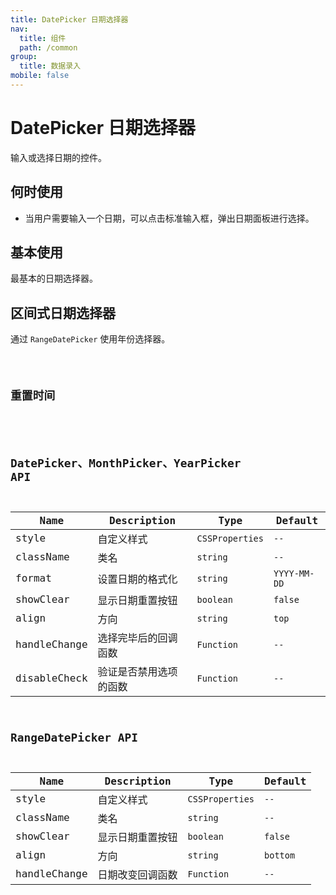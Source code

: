 ```yaml
---
title: DatePicker 日期选择器
nav:
  title: 组件
  path: /common
group:
  title: 数据录入
mobile: false
---
```


# DatePicker 日期选择器

输入或选择日期的控件。

## 何时使用

- 当用户需要输入一个日期，可以点击标准输入框，弹出日期面板进行选择。

## 基本使用

最基本的日期选择器。

<!-- <code src="./demos/index1.tsx" />

## 年份选择器

通过 `YearPicker` 使用年份选择器。

<code src="./demos/index2.tsx" />

## 月份选择器

通过 `MonthPicker` 使用年份选择器。

<code src="./demos/index3.tsx" /> -->

## 区间式日期选择器

通过 `RangeDatePicker` 使用年份选择器。

<code src="./demos/index4.tsx" />

## 重置时间

<!--
配置 `showClear` 即可重置开始、结束时间。

<code src="./demos/index5.tsx" />

## 出现方向

通过 `align` 指定出现方向，可选参数有 `left`、`right`、`top`、`bottom`。

<code src="./demos/index6.tsx" /> -->

## DatePicker、MonthPicker、YearPicker API

| Name         | Description            | Type            | Default      |
| ------------ | ---------------------- | --------------- | ------------ |
| style        | 自定义样式             | `CSSProperties` | `--`         |
| className    | 类名                   | `string`        | `--`         |
| format       | 设置日期的格式化       | `string`        | `YYYY-MM-DD` |
| showClear    | 显示日期重置按钮       | `boolean`       | `false`      |
| align        | 方向                   | `string`        | `top`        |
| handleChange | 选择完毕后的回调函数   | `Function`      | `--`         |
| disableCheck | 验证是否禁用选项的函数 | `Function`      | `--`         |

## RangeDatePicker API

| Name         | Description      | Type            | Default  |
| ------------ | ---------------- | --------------- | -------- |
| style        | 自定义样式       | `CSSProperties` | `--`     |
| className    | 类名             | `string`        | `--`     |
| showClear    | 显示日期重置按钮 | `boolean`       | `false`  |
| align        | 方向             | `string`        | `bottom` |
| handleChange | 日期改变回调函数 | `Function`      | `--`     |

